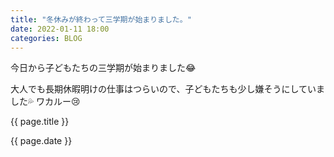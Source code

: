 ```yaml
---
title: "冬休みが終わって三学期が始まりました。"
date: 2022-01-11 18:00
categories: BLOG
---  
```

<p>今日から子どもたちの三学期が始まりました😂</p>
<p>大人でも長期休暇明けの仕事はつらいので、子どもたちも少し嫌そうにしていました💦  
ワカルー😢</p>
<p></p>
<p>{{ page.title }}</p>
<p>{{ page.date }}</p>